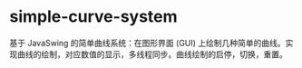 # simple-curve-system
基于 JavaSwing 的简单曲线系统：在图形界面 (GUI) 上绘制几种简单的曲线。实现曲线的绘制，对应数值的显示，多线程同步。曲线绘制的启停，切换，重置。
